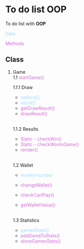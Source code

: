 # To do list OOP

To do list with **OOP**

<style>
g { color: HSL(660, 56%, 62%) }
r { color: HSL(200, 100%, 80%) }

</style>

<r>Data</r>

<g>Methods</g>

## Class

1.  Game<br>
1.1 <g>startGame()</g><br>

    1.1.1 Draw 

    - <r>options[]</r><br>
    - <r>result[]</r><br>
    - <g>getDrawResult()</g><br>
    - <g>drawResult()</g>
      <br>
      &nbsp;

     1.1.2 Results

    - <g>Static - checkWin()</g><br>
    - <g>Static - checkWonInGame()</g>
    - <g>render()</g>
      <br>
      &nbsp;

     1.2 Wallet

    - <r>money'number'</r><br>

    - <g>changeWallet()</g><br>

    - <g>checkCanPlay()</g><br>
    - <g>getWalletValue()</g>
      <br>
      &nbsp;

     1.3 Statistics
      <br>

    - <r>gamesStats[]</r><br>
    - <g>addGameToStats()</g><br>
    - <g>showGamesStats()</g>
      <br>
      &nbsp;

